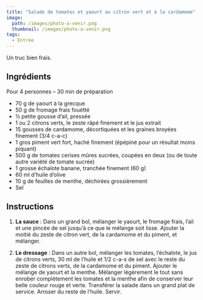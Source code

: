 ```yaml
---
title: "Salade de tomates et yaourt au citron vert et à la cardamome"
image: 
  path: /images/photo-a-venir.png
  thumbnail: /images/photo-a-venir.png
tags:
  - Entrée
---
```

Un truc bien frais.

## Ingrédients

Pour 4 personnes – 30 min de préparation

* 70 g de yaourt à la grecque
* 50 g de fromage frais fouétté
* ½ petite gousse d’ail, pressée
* 1 ou 2 citrons verts, le zeste râpé finement et le jus extrait
* 15 gousses de cardamome, décortiquées et les graines broyées finement (3/4 c-a-c)
* 1 gros piment vert fort, haché finement (épépiné pour un résultat moins piquant)
* 500 g de tomates cerises mûres sucrées, coupées en deux (ou de toute autre variété de tomate sucrée)
* 1 grosse échalote banane, tranchée finement (60 g)
* 60 ml d’huile d’olive
* 10 g de feuilles de menthe, déchirées grossièrement
* Sel

## Instructions

1. **La sauce** : Dans un grand bol, mélanger le yaourt, le fromage frais, l’ail et une pincée de sel jusqu’à ce que le mélange soit lisse. Ajouter la moitié du zeste de citron vert, de la cardamome et du piment, et mélanger.

2. **Le dressage** : Dans un autre bol, mélanger les tomates, l’échalote, le jus de citrons verts, 30 ml de l’huile et 1/2 c-a-s de sel avec le reste du zeste de citrons verts, de la cardamome et du piment. Ajouter le mélange de yaourt et la menthe. Mélanger légèrement le tout sans enrober complètement les tomates et la menthe afin de conserver leur belle couleur rouge et verte. Transférer la salade dans un grand plat de service. Arroser du reste de l’huile. Servir.
